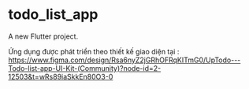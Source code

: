 # todo_list_app

A new Flutter project.

Ứng dụng được phát triển theo thiết kế giao diện tại : https://www.figma.com/design/Rsa6nyZ2jGRhOFRqKITmG0/UpTodo---Todo-list-app-UI-Kit-(Community)?node-id=2-12503&t=wRs89iaSkkEn80O3-0 
